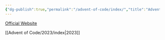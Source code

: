 ```yaml
---
{"dg-publish":true,"permalink":"/advent-of-code/index/","title":"Advent of Code"}
---
```



[Official Website](https://adventofcode.com/)

[[Advent of Code/2023/index\|2023]]
